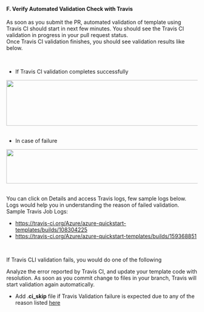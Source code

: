 <br><h4><b>F.	Verify Automated Validation Check with Travis</b></h4>
<p>As soon as you submit the PR, automated validation of template  using Travis CI should start in next few minutes. You should see the Travis CI  validation in progress in your pull request status.<br>
  Once Travis CI validation finishes, you  should see validation results like below.</p>
<br><ul>
  <li>If Travis CI validation  completes successfully </li>
</ul>
<img src="Images/Images/14.png"  height="120" width="700"/><br/>
<br><ul>
  <li>In case of failure </li>
</ul>
<img src="Images/Images/15.png"  height="90" width="700"/><br/>
<br><p>You can click on Details and access Travis logs, few sample logs  below. Logs would help you in understanding the reason of failed validation.<br>
  Sample Travis Job Logs:</p>
<ul>
  <li><a href="https://travis-ci.org/Azure/azure-quickstart-templates/builds/108304225">https://travis-ci.org/Azure/azure-quickstart-templates/builds/108304225</a> </li>
  <li><a href="https://travis-ci.org/Azure/azure-quickstart-templates/builds/159368851">https://travis-ci.org/Azure/azure-quickstart-templates/builds/159368851</a> </li>
</ul>
<br><p>If Travis CLI validation fails, you would do one of the  following</p>
<p>Analyze the error reported by  Travis CI, and update your template code with resolution. As soon as you commit  change to files in your branch, Travis will start validation again  automatically.</p>
<ul><li>Add .<strong>ci_skip</strong> file if Travis Validation failure is expected due to any of  the reason listed <a href="./6f.html">here</a> </li>
</ul>
